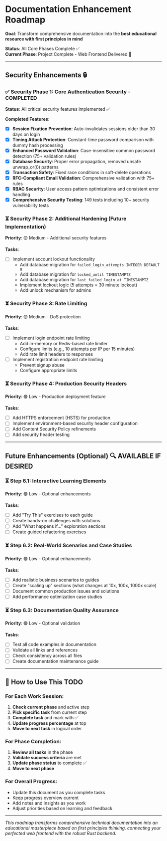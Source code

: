 # Documentation Enhancement Roadmap

**Goal**: Transform comprehensive documentation into the **best educational resource with first principles in mind**

**Status**: All Core Phases Complete ✅  
**Current Phase**: Project Complete - Web Frontend Delivered 🎉

---

## Security Enhancements 🔒

### ✅ Security Phase 1: Core Authentication Security - COMPLETED
**Status**: All critical security features implemented ✅

**Completed Features**:
- [x] **Session Fixation Prevention**: Auto-invalidates sessions older than 30 days on login
- [x] **Timing Attack Protection**: Constant-time password comparison with dummy hash processing
- [x] **Enhanced Password Validation**: Case-insensitive common password detection (75+ validation rules)
- [x] **Database Security**: Proper error propagation, removed unsafe unwrap_or(0) patterns
- [x] **Transaction Safety**: Fixed race conditions in soft-delete operations
- [x] **RFC-Compliant Email Validation**: Comprehensive validation with 75+ rules
- [x] **RBAC Security**: User access pattern optimizations and consistent error handling
- [x] **Comprehensive Security Testing**: 149 tests including 10+ security vulnerability tests

### ⏳ Security Phase 2: Additional Hardening (Future Implementation)
**Priority**: 🟡 Medium - Additional security features

**Tasks**:
- [ ] Implement account lockout functionality
  - Add database migration for `failed_login_attempts INTEGER DEFAULT 0`
  - Add database migration for `locked_until TIMESTAMPTZ`
  - Add database migration for `last_failed_login_at TIMESTAMPTZ`
  - Implement lockout logic (5 attempts = 30 minute lockout)
  - Add unlock mechanism for admins

### ⏳ Security Phase 3: Rate Limiting
**Priority**: 🟡 Medium - DoS protection

**Tasks**:
- [ ] Implement login endpoint rate limiting
  - Add in-memory or Redis-based rate limiter
  - Configure limits (e.g., 10 attempts per IP per 15 minutes)
  - Add rate limit headers to responses
- [ ] Implement registration endpoint rate limiting
  - Prevent signup abuse
  - Configure appropriate limits

### ⏳ Security Phase 4: Production Security Headers
**Priority**: 🟢 Low - Production deployment feature

**Tasks**:
- [ ] Add HTTPS enforcement (HSTS) for production
- [ ] Implement environment-based security header configuration
- [ ] Add Content Security Policy refinements
- [ ] Add security header testing

---

## Future Enhancements (Optional) 🔍 AVAILABLE IF DESIRED

### ⏳ Step 6.1: Interactive Learning Elements
**Priority**: 🟢 Low - Optional enhancements

**Tasks**:
- [ ] Add "Try This" exercises to each guide
- [ ] Create hands-on challenges with solutions
- [ ] Add "What happens if..." exploration sections
- [ ] Create guided refactoring exercises

### ⏳ Step 6.2: Real-World Scenarios and Case Studies
**Priority**: 🟢 Low - Optional enhancements

**Tasks**:
- [ ] Add realistic business scenarios to guides
- [ ] Create "scaling up" sections (what changes at 10x, 100x, 1000x scale)
- [ ] Document common production issues and solutions
- [ ] Add performance optimization case studies

### ⏳ Step 6.3: Documentation Quality Assurance
**Priority**: 🟢 Low - Optional validation

**Tasks**:
- [ ] Test all code examples in documentation
- [ ] Validate all links and references
- [ ] Check consistency across all files
- [ ] Create documentation maintenance guide

---

## 🔄 How to Use This TODO

### For Each Work Session:
1. **Check current phase** and active step
2. **Pick specific task** from current step
3. **Complete task** and mark with ✅
4. **Update progress percentage** at top
5. **Move to next task** in logical order

### For Phase Completion:
1. **Review all tasks** in the phase
2. **Validate success criteria** are met
3. **Update phase status** to complete ✅
4. **Move to next phase** 

### For Overall Progress:
- Update this document as you complete tasks
- Keep progress overview current
- Add notes and insights as you work
- Adjust priorities based on learning and feedback

---

*This roadmap transforms comprehensive technical documentation into an educational masterpiece based on first principles thinking, connecting your perfected web frontend with the robust Rust backend.*
